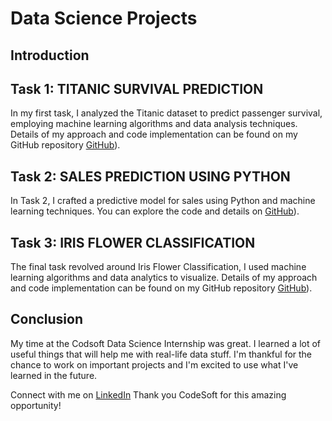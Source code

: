 # Data Science Projects

## Introduction

## Task 1: TITANIC SURVIVAL PREDICTION

In my first task, I analyzed the Titanic dataset to predict passenger survival, employing machine learning algorithms and data analysis techniques. Details of my approach and code implementation can be found on my GitHub repository [GitHub]([https://github.com/rajeevbharadwaj9900](https://github.com/rajeevbharadwaj9900/CodeSoft/tree/main/Task%20-%201%20Titanic))).

## Task 2: SALES PREDICTION USING PYTHON

In Task 2, I crafted a predictive model for sales using Python and machine learning techniques. You can explore the code and details on [GitHub]([https://github.com/rajeevbharadwaj9900](https://github.com/rajeevbharadwaj9900/CodeSoft/tree/main/Task%20-%202%20Sales))).

## Task 3: IRIS FLOWER CLASSIFICATION

The final task revolved around Iris Flower Classification, I used machine learning algorithms and data analytics to visualize. Details of my approach and code implementation can be found on my GitHub repository [GitHub]([https://github.com/rajeevbharadwaj9900](https://github.com/rajeevbharadwaj9900/CodeSoft/tree/main/Task%20-%203%20Iris))).

## Conclusion

My time at the Codsoft Data Science Internship was great. I learned a lot of useful things that will help me with real-life data stuff. I'm thankful for the chance to work on important projects and I'm excited to use what I've learned in the future.


Connect with me on [LinkedIn](https://www.linkedin.com/in/rajeev-bharadwaj/) Thank you CodeSoft for this amazing opportunity!
